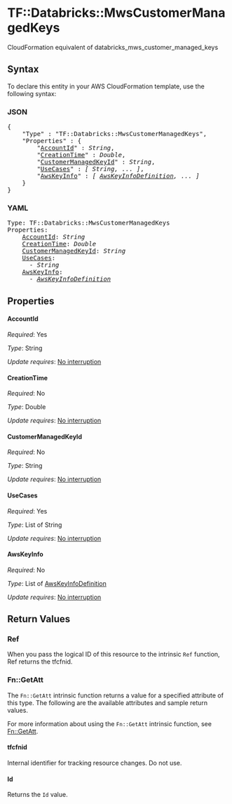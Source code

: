 # TF::Databricks::MwsCustomerManagedKeys

CloudFormation equivalent of databricks_mws_customer_managed_keys

## Syntax

To declare this entity in your AWS CloudFormation template, use the following syntax:

### JSON

<pre>
{
    "Type" : "TF::Databricks::MwsCustomerManagedKeys",
    "Properties" : {
        "<a href="#accountid" title="AccountId">AccountId</a>" : <i>String</i>,
        "<a href="#creationtime" title="CreationTime">CreationTime</a>" : <i>Double</i>,
        "<a href="#customermanagedkeyid" title="CustomerManagedKeyId">CustomerManagedKeyId</a>" : <i>String</i>,
        "<a href="#usecases" title="UseCases">UseCases</a>" : <i>[ String, ... ]</i>,
        "<a href="#awskeyinfo" title="AwsKeyInfo">AwsKeyInfo</a>" : <i>[ <a href="awskeyinfodefinition.md">AwsKeyInfoDefinition</a>, ... ]</i>
    }
}
</pre>

### YAML

<pre>
Type: TF::Databricks::MwsCustomerManagedKeys
Properties:
    <a href="#accountid" title="AccountId">AccountId</a>: <i>String</i>
    <a href="#creationtime" title="CreationTime">CreationTime</a>: <i>Double</i>
    <a href="#customermanagedkeyid" title="CustomerManagedKeyId">CustomerManagedKeyId</a>: <i>String</i>
    <a href="#usecases" title="UseCases">UseCases</a>: <i>
      - String</i>
    <a href="#awskeyinfo" title="AwsKeyInfo">AwsKeyInfo</a>: <i>
      - <a href="awskeyinfodefinition.md">AwsKeyInfoDefinition</a></i>
</pre>

## Properties

#### AccountId

_Required_: Yes

_Type_: String

_Update requires_: [No interruption](https://docs.aws.amazon.com/AWSCloudFormation/latest/UserGuide/using-cfn-updating-stacks-update-behaviors.html#update-no-interrupt)

#### CreationTime

_Required_: No

_Type_: Double

_Update requires_: [No interruption](https://docs.aws.amazon.com/AWSCloudFormation/latest/UserGuide/using-cfn-updating-stacks-update-behaviors.html#update-no-interrupt)

#### CustomerManagedKeyId

_Required_: No

_Type_: String

_Update requires_: [No interruption](https://docs.aws.amazon.com/AWSCloudFormation/latest/UserGuide/using-cfn-updating-stacks-update-behaviors.html#update-no-interrupt)

#### UseCases

_Required_: Yes

_Type_: List of String

_Update requires_: [No interruption](https://docs.aws.amazon.com/AWSCloudFormation/latest/UserGuide/using-cfn-updating-stacks-update-behaviors.html#update-no-interrupt)

#### AwsKeyInfo

_Required_: No

_Type_: List of <a href="awskeyinfodefinition.md">AwsKeyInfoDefinition</a>

_Update requires_: [No interruption](https://docs.aws.amazon.com/AWSCloudFormation/latest/UserGuide/using-cfn-updating-stacks-update-behaviors.html#update-no-interrupt)

## Return Values

### Ref

When you pass the logical ID of this resource to the intrinsic `Ref` function, Ref returns the tfcfnid.

### Fn::GetAtt

The `Fn::GetAtt` intrinsic function returns a value for a specified attribute of this type. The following are the available attributes and sample return values.

For more information about using the `Fn::GetAtt` intrinsic function, see [Fn::GetAtt](https://docs.aws.amazon.com/AWSCloudFormation/latest/UserGuide/intrinsic-function-reference-getatt.html).

#### tfcfnid

Internal identifier for tracking resource changes. Do not use.

#### Id

Returns the <code>Id</code> value.

